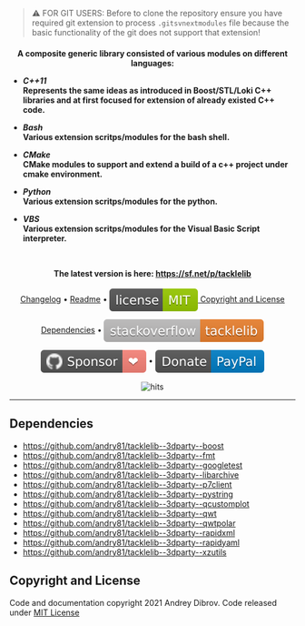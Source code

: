 > :warning: FOR GIT USERS: Before to clone the repository ensure you have required git extension to process `.gitsvnextmodules` file because the basic functionality of the git does not support that extension!

<h4 align="center">A composite generic library consisted of various modules on different languages:

<div align="left">

* <i>C++11</i><br/>
  Represents the same ideas as introduced in Boost/STL/Loki C++ libraries and
  at first focused for extension of already existed C++ code.<br/>

* <i>Bash</i><br/>
  Various extension scritps/modules for the bash shell.<br/>

* <i>CMake</i><br/>
  CMake modules to support and extend a build of a c++ project under cmake
  environment.<br/>
  
* <i>Python</i><br/>
  Various extension scritps/modules for the python.<br/>
  
* <i>VBS</i><br/>
  Various extension scritps/modules for the Visual Basic Script interpreter.<br/>
</div><br/>

The latest version is here: https://sf.net/p/tacklelib</h4>

<p align="center">
  <a href="https://github.com/andry81/tacklelib/blob/trunk/changelog.txt">Changelog</a> •
  <a href="https://github.com/andry81/tacklelib/blob/trunk/README_EN.txt">Readme</a> •
  <a href="#copyright-and-license"><img src="https://github.com/andry81/andry81/raw/main/badges/mit-license.svg" valign="middle" alt="copyright and license" />&nbsp;Copyright and License</a>
</p>

<p align="center">
  <a href="#dependecies">Dependencies</a> •
  <a href="https://stackoverflow.com/search?q=tacklelib"><img src="https://github.com/andry81/tacklelib/raw/trunk/.github/badges/stackoverflow-tacklelib.svg" valign="middle" alt="stackoverflow search" /></a>
</p>

<p align="center">
  <a href="https://github.com/sponsors/andry81"><img src="https://github.com/andry81/andry81/raw/main/badges/github-sponsor.svg" valign="middle" alt="github sponsor" /></a> •
  <a href="https://www.paypal.com/cgi-bin/webscr?item_name=Donation+to+tacklelib&cmd=_donations&business=andry%40inbox.ru"><img src="https://github.com/andry81/andry81/raw/main/badges/paypal-donate.svg" valign="middle" alt="paypal donate" /></a>
</p>

<p align="center">
   <img src="https://hits.seeyoufarm.com/api/count/incr/badge.svg?url=https%3A%2F%2Fgithub.com%2Fandry81%2Ftacklelib&count_bg=%2379C83D&title_bg=%23555555&icon=&icon_color=%23E7E7E7&title=hits&edge_flat=false" valign="middle" alt="hits" />
</p>
  
---

## Dependencies<a name="dependecies"></a>

* https://github.com/andry81/tacklelib--3dparty--boost
* https://github.com/andry81/tacklelib--3dparty--fmt
* https://github.com/andry81/tacklelib--3dparty--googletest
* https://github.com/andry81/tacklelib--3dparty--libarchive
* https://github.com/andry81/tacklelib--3dparty--p7client
* https://github.com/andry81/tacklelib--3dparty--pystring
* https://github.com/andry81/tacklelib--3dparty--qcustomplot
* https://github.com/andry81/tacklelib--3dparty--qwt
* https://github.com/andry81/tacklelib--3dparty--qwtpolar
* https://github.com/andry81/tacklelib--3dparty--rapidxml
* https://github.com/andry81/tacklelib--3dparty--rapidyaml
* https://github.com/andry81/tacklelib--3dparty--xzutils

## Copyright and License<a name="copyright-and-license"></a>

Code and documentation copyright 2021 Andrey Dibrov. Code released under [MIT License](https://github.com/andry81/tacklelib/blob/trunk/license.txt)
